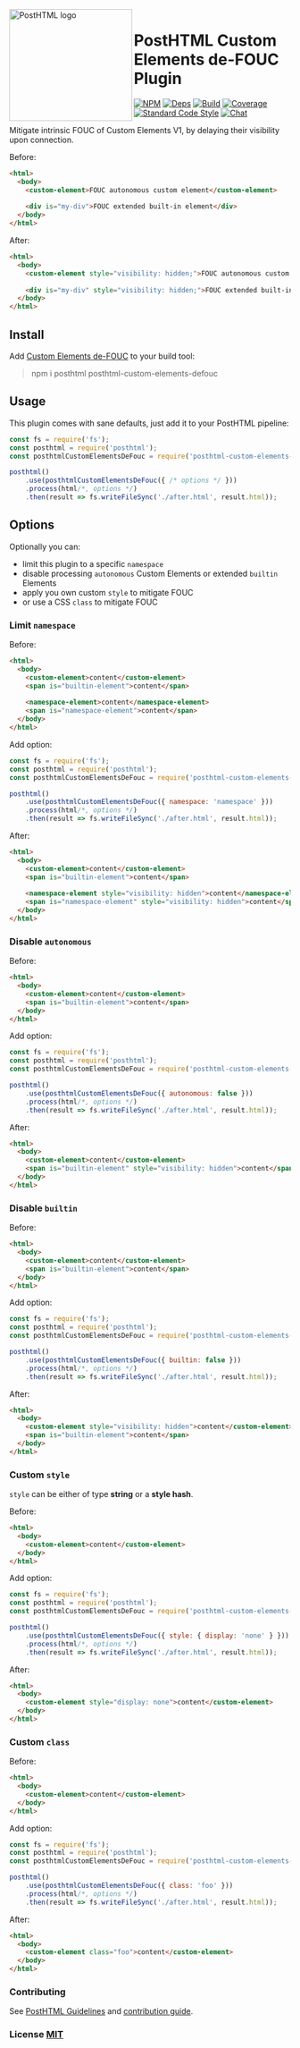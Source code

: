 <img align="left" width="220" height="200" title="PostHTML logo" src="http://posthtml.github.io/posthtml/logo.svg">

# PostHTML Custom Elements de-FOUC Plugin

[![NPM][npm]][npm-url]
[![Deps][deps]][deps-url]
[![Build][build]][build-badge]
[![Coverage][cover]][cover-badge]
[![Standard Code Style][style]][style-url]
[![Chat][chat]][chat-badge]

Mitigate intrinsic FOUC of Custom Elements V1, by delaying their visibility upon connection.

Before:
``` html
<html>
  <body>
    <custom-element>FOUC autonomous custom element</custom-element>
    
    <div is="my-div">FOUC extended built-in element</div>
  </body>
</html>
```

After:
``` html
<html>
  <body>
    <custom-element style="visibility: hidden;">FOUC autonomous custom element</custom-element>
    
    <div is="my-div" style="visibility: hidden;">FOUC extended built-in element</div>
  </body>
</html>
```

## Install

Add [Custom Elements de-FOUC]() to your build tool:

> npm i posthtml posthtml-custom-elements-defouc

## Usage

This plugin comes with sane defaults, just add it to your PostHTML pipeline:

``` js
const fs = require('fs');
const posthtml = require('posthtml');
const posthtmlCustomElementsDeFouc = require('posthtml-custom-elements-defouc');

posthtml()
    .use(posthtmlCustomElementsDeFouc({ /* options */ }))
    .process(html/*, options */)
    .then(result => fs.writeFileSync('./after.html', result.html));
```

## Options

Optionally you can:
- limit this plugin to a specific `namespace`
- disable processing `autonomous` Custom Elements or extended `builtin` Elements
- apply you own custom `style` to mitigate FOUC
- or use a CSS `class` to mitigate FOUC

### Limit `namespace`

Before:
``` html
<html>
  <body>
    <custom-element>content</custom-element>
    <span is="builtin-element">content</span>
    
    <namespace-element>content</namespace-element>
    <span is="namespace-element">content</span>
  </body>
</html>
```

Add option:
``` js
const fs = require('fs');
const posthtml = require('posthtml');
const posthtmlCustomElementsDeFouc = require('posthtml-custom-elements-defouc');

posthtml()
    .use(posthtmlCustomElementsDeFouc({ namespace: 'namespace' }))
    .process(html/*, options */)
    .then(result => fs.writeFileSync('./after.html', result.html));
```

After:
``` html
<html>
  <body>
    <custom-element>content</custom-element>
    <span is="builtin-element">content</span>
    
    <namespace-element style="visibility: hidden">content</namespace-element>
    <span is="namespace-element" style="visibility: hidden">content</span>
  </body>
</html>
```

### Disable `autonomous`

Before:
``` html
<html>
  <body>
    <custom-element>content</custom-element>
    <span is="builtin-element">content</span>
  </body>
</html>
```

Add option:
``` js
const fs = require('fs');
const posthtml = require('posthtml');
const posthtmlCustomElementsDeFouc = require('posthtml-custom-elements-defouc');

posthtml()
    .use(posthtmlCustomElementsDeFouc({ autonomous: false }))
    .process(html/*, options */)
    .then(result => fs.writeFileSync('./after.html', result.html));
```

After:
``` html
<html>
  <body>
    <custom-element>content</custom-element>
    <span is="builtin-element" style="visibility: hidden">content</span>
  </body>
</html>
```

### Disable `builtin`

Before:
``` html
<html>
  <body>
    <custom-element>content</custom-element>
    <span is="builtin-element">content</span>
  </body>
</html>
```

Add option:
``` js
const fs = require('fs');
const posthtml = require('posthtml');
const posthtmlCustomElementsDeFouc = require('posthtml-custom-elements-defouc');

posthtml()
    .use(posthtmlCustomElementsDeFouc({ builtin: false }))
    .process(html/*, options */)
    .then(result => fs.writeFileSync('./after.html', result.html));
```

After:
``` html
<html>
  <body>
    <custom-element style="visibility: hidden">content</custom-element>
    <span is="builtin-element">content</span>
  </body>
</html>
```

### Custom `style`

`style` can be either of type **string** or a **style hash**.

Before:
``` html
<html>
  <body>
    <custom-element>content</custom-element>
  </body>
</html>
```

Add option:
``` js
const fs = require('fs');
const posthtml = require('posthtml');
const posthtmlCustomElementsDeFouc = require('posthtml-custom-elements-defouc');

posthtml()
    .use(posthtmlCustomElementsDeFouc({ style: { display: 'none' } }))
    .process(html/*, options */)
    .then(result => fs.writeFileSync('./after.html', result.html));
```

After:
``` html
<html>
  <body>
    <custom-element style="display: none">content</custom-element>
  </body>
</html>
```

### Custom `class`

Before:
``` html
<html>
  <body>
    <custom-element>content</custom-element>
  </body>
</html>
```

Add option:
``` js
const fs = require('fs');
const posthtml = require('posthtml');
const posthtmlCustomElementsDeFouc = require('posthtml-custom-elements-defouc');

posthtml()
    .use(posthtmlCustomElementsDeFouc({ class: 'foo' }))
    .process(html/*, options */)
    .then(result => fs.writeFileSync('./after.html', result.html));
```

After:
``` html
<html>
  <body>
    <custom-element class="foo">content</custom-element>
  </body>
</html>
```

### Contributing

See [PostHTML Guidelines](https://github.com/posthtml/posthtml/tree/master/docs) and [contribution guide](CONTRIBUTING.md).

### License [MIT](LICENSE)

[npm]: https://img.shields.io/npm/v/posthtml.svg
[npm-url]: https://npmjs.com/package/posthtml

[deps]: https://david-dm.org/posthtml/posthtml.svg
[deps-url]: https://david-dm.org/posthtml/posthtml

[style]: https://img.shields.io/badge/code%20style-standard-yellow.svg
[style-url]: http://standardjs.com/

[build]: https://travis-ci.org/posthtml/posthtml.svg?branch=master
[build-badge]: https://travis-ci.org/posthtml/posthtml?branch=master

[cover]: https://coveralls.io/repos/posthtml/posthtml/badge.svg?branch=master
[cover-badge]: https://coveralls.io/r/posthtml/posthtml?branch=master


[chat]: https://badges.gitter.im/posthtml/posthtml.svg
[chat-badge]: https://gitter.im/posthtml/posthtml?utm_source=badge&utm_medium=badge&utm_campaign=pr-badge&utm_content=badge"
